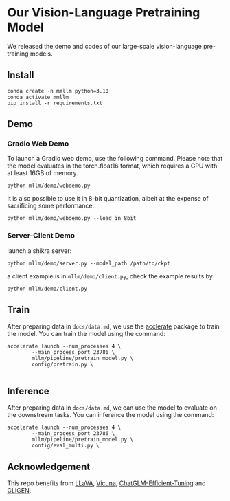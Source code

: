# Our Vision-Language Pretraining Model

 We released the demo and codes of our large-scale vision-language pre-training models.




## Install

```shell
conda create -n mmllm python=3.10
conda activate mmllm
pip install -r requirements.txt
```





## Demo

### Gradio Web Demo

To launch a Gradio web demo, use the following command. Please note that the model evaluates in the torch.float16 format, which requires a GPU with at least 16GB of memory.

```shell
python mllm/demo/webdemo.py 
```

It is also possible to use it in 8-bit quantization, albeit at the expense of sacrificing some performance.

```shell
python mllm/demo/webdemo.py --load_in_8bit
```

### Server-Client Demo

launch a shikra server:

```shell
python mllm/demo/server.py --model_path /path/to/ckpt
```

a client example is in `mllm/demo/client.py`, check the example results by

```shell
python mllm/demo/client.py
```


## Train

After preparing data in ```docs/data.md```, we use the [acclerate](https://github.com/huggingface/accelerate) package to train the model.
You can train the model using the command:

```shell
accelerate launch --num_processes 4 \
        --main_process_port 23786 \
        mllm/pipeline/pretrain_model.py \
        config/pretrain.py \
  
```


## Inference

After preparing data in ```docs/data.md```, we can use the model to evaluate on the downstream tasks.
You can inference the model using the command:

```shell
accelerate launch --num_processes 4 \
        --main_process_port 23786 \
        mllm/pipeline/pretrain_model.py \
        config/eval_multi.py \
```





## Acknowledgement

This repo benefits from [LLaVA](https://github.com/haotian-liu/LLaVA), [Vicuna](https://github.com/lm-sys/FastChat), [ChatGLM-Efficient-Tuning](https://github.com/hiyouga/ChatGLM-Efficient-Tuning) and [GLIGEN](https://github.com/gligen/GLIGEN).
